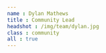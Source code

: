 ```yaml
---
name : Dylan Mathews
title : Community Lead
headshot : /img/team/dylan.jpg
class : community
all : true
---
```

